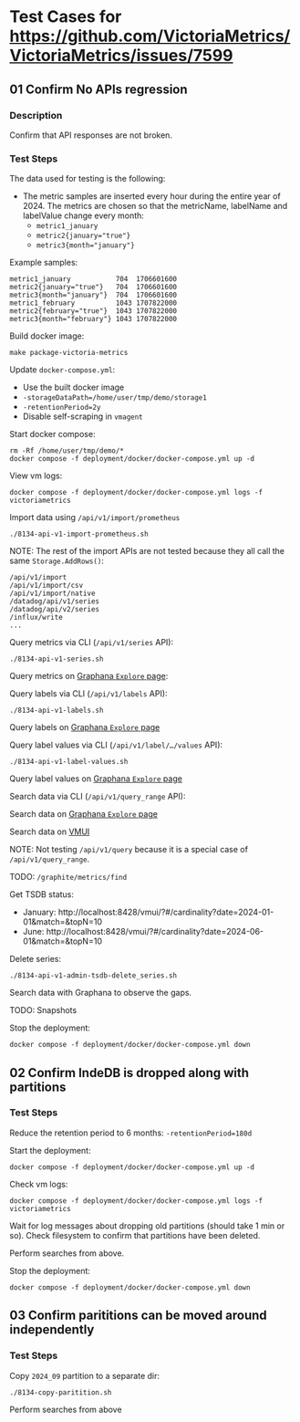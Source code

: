 # Test Cases for https://github.com/VictoriaMetrics/VictoriaMetrics/issues/7599

## 01 Confirm No APIs regression

### Description

Confirm that API responses are not broken.

### Test Steps

The data used for testing is the following:

-  The metric samples are inserted every hour during the entire year of
   2024. The metrics are chosen so that the metricName, labelName and labelValue
   change every month:
   -  `metric1_january`
   -  `metric2{january="true"}`
   -  `metric3{month="january"}`

Example samples:

```
metric1_january           704  1706601600
metric2{january="true"}   704  1706601600
metric3{month="january"}  704  1706601600
metric1_february          1043 1707822000
metric2{february="true"}  1043 1707822000
metric3{month="february"} 1043 1707822000
```

Build docker image:

```shell
make package-victoria-metrics
```

Update `docker-compose.yml`:

-   Use the built docker image
-   `-storageDataPath=/home/user/tmp/demo/storage1`
-   `-retentionPeriod=2y`
-   Disable self-scraping in `vmagent`

Start docker compose:

```shell
rm -Rf /home/user/tmp/demo/*
docker compose -f deployment/docker/docker-compose.yml up -d
```

View vm logs:

```shell
docker compose -f deployment/docker/docker-compose.yml logs -f victoriametrics
```

Import data using `/api/v1/import/prometheus`

```shell
./8134-api-v1-import-prometheus.sh
```

NOTE: The rest of the import APIs are not tested because they all call the same
`Storage.AddRows()`:

```
/api/v1/import
/api/v1/import/csv
/api/v1/import/native
/datadog/api/v1/series
/datadog/api/v2/series
/influx/write
...
```

Query metrics via CLI (`/api/v1/series` API):

```shell
./8134-api-v1-series.sh
```

Query metrics on [Graphana `Explore` page](http://localhost:3000/explore?schemaVersion=1&panes=%7B%22dq7%22:%7B%22datasource%22:%22P4169E866C3094E38%22,%22queries%22:%5B%7B%22refId%22:%22A%22,%22expr%22:%22%22,%22range%22:true,%22instant%22:true,%22datasource%22:%7B%22type%22:%22prometheus%22,%22uid%22:%22P4169E866C3094E38%22%7D%7D%5D,%22range%22:%7B%22from%22:%221672527600000%22,%22to%22:%221704063599000%22%7D%7D%7D&orgId=1):

Query labels via CLI (`/api/v1/labels` API):

```shell
./8134-api-v1-labels.sh
```

Query labels on [Graphana `Explore` page](http://localhost:3000/explore?schemaVersion=1&panes=%7B%22dq7%22:%7B%22datasource%22:%22P4169E866C3094E38%22,%22queries%22:%5B%7B%22refId%22:%22A%22,%22expr%22:%22metric2%22,%22range%22:true,%22instant%22:true,%22datasource%22:%7B%22type%22:%22prometheus%22,%22uid%22:%22P4169E866C3094E38%22%7D,%22editorMode%22:%22builder%22,%22legendFormat%22:%22__auto%22,%22useBackend%22:false,%22disableTextWrap%22:false,%22fullMetaSearch%22:false,%22includeNullMetadata%22:true%7D%5D,%22range%22:%7B%22from%22:%221672527600000%22,%22to%22:%221704063599000%22%7D%7D%7D&orgId=1)

Query label values via CLI (`/api/v1/label/…/values` API):

```shell
./8134-api-v1-label-values.sh
```

Query label values on [Graphana `Explore` page](http://localhost:3000/explore?schemaVersion=1&panes=%7B%22dq7%22:%7B%22datasource%22:%22P4169E866C3094E38%22,%22queries%22:%5B%7B%22refId%22:%22A%22,%22expr%22:%22metric2%22,%22range%22:true,%22instant%22:true,%22datasource%22:%7B%22type%22:%22prometheus%22,%22uid%22:%22P4169E866C3094E38%22%7D,%22editorMode%22:%22builder%22,%22legendFormat%22:%22__auto%22,%22useBackend%22:false,%22disableTextWrap%22:false,%22fullMetaSearch%22:false,%22includeNullMetadata%22:true%7D%5D,%22range%22:%7B%22from%22:%221672527600000%22,%22to%22:%221704063599000%22%7D%7D%7D&orgId=1)

Search data via CLI (`/api/v1/query_range` API):

Search data on [Graphana `Explore` page](http://localhost:3000/explore?schemaVersion=1&panes=%7B%22nm7%22:%7B%22datasource%22:%22P4169E866C3094E38%22,%22queries%22:%5B%7B%22refId%22:%22A%22,%22expr%22:%22%7B__name__%3D~%5C%22metric1_.%2A%5C%22%7D%22,%22range%22:true,%22instant%22:true,%22datasource%22:%7B%22type%22:%22prometheus%22,%22uid%22:%22P4169E866C3094E38%22%7D,%22editorMode%22:%22code%22,%22legendFormat%22:%22__auto%22,%22hide%22:true%7D,%7B%22refId%22:%22B%22,%22expr%22:%22metric2%22,%22range%22:true,%22instant%22:true,%22datasource%22:%7B%22type%22:%22prometheus%22,%22uid%22:%22P4169E866C3094E38%22%7D,%22editorMode%22:%22code%22,%22legendFormat%22:%22__auto%22,%22hide%22:true%7D,%7B%22refId%22:%22C%22,%22expr%22:%22metric3%22,%22range%22:true,%22instant%22:true,%22datasource%22:%7B%22type%22:%22prometheus%22,%22uid%22:%22P4169E866C3094E38%22%7D,%22editorMode%22:%22code%22,%22legendFormat%22:%22__auto%22,%22hide%22:true%7D%5D,%22range%22:%7B%22from%22:%221701385200000%22,%22to%22:%22now%22%7D%7D%7D&orgId=1)

Search data on [VMUI](http://localhost:8428/vmui/?#/?g0.range_input=422d&g0.end_input=2025-01-26T00%3A00%3A00&g0.relative_time=none&g0.tab=0&g0.expr=%7B__name__%3D%7E%22metric1_.*%22%7D&g1.expr=metric2&g1.range_input=422d&g1.end_input=2025-01-26T00%3A00%3A00&g1.relative_time=none&g1.tab=0&g2.expr=metric3&g2.range_input=422d&g2.end_input=2025-01-26T00%3A00%3A00&g2.relative_time=none&g2.tab=0)

NOTE: Not testing `/api/v1/query` because it is a special case of `/api/v1/query_range`.

TODO: `/graphite/metrics/find` 

Get TSDB status:

-   January: http://localhost:8428/vmui/?#/cardinality?date=2024-01-01&match=&topN=10
-   June: http://localhost:8428/vmui/?#/cardinality?date=2024-06-01&match=&topN=10

Delete series:

```shell
./8134-api-v1-admin-tsdb-delete_series.sh
```

Search data with Graphana to observe the gaps.

TODO: Snapshots

Stop the deployment:

```shell
docker compose -f deployment/docker/docker-compose.yml down
```

## 02 Confirm IndeDB is dropped along with partitions

### Test Steps

Reduce the retention period to 6 months: `-retentionPeriod=180d`

Start the deployment:

```shell
docker compose -f deployment/docker/docker-compose.yml up -d
```

Check vm logs:

```
docker compose -f deployment/docker/docker-compose.yml logs -f victoriametrics
```

Wait for log messages about dropping old partitions (should take 1 min or so).
Check filesystem to confirm that partitions have been deleted.

Perform searches from above.

Stop the deployment:

```shell
docker compose -f deployment/docker/docker-compose.yml down
```

## 03 Confirm parititions can be moved around independently

### Test Steps

Copy `2024_09` partition to a separate dir:

```shell
./8134-copy-paritition.sh
```

Perform searches from above
